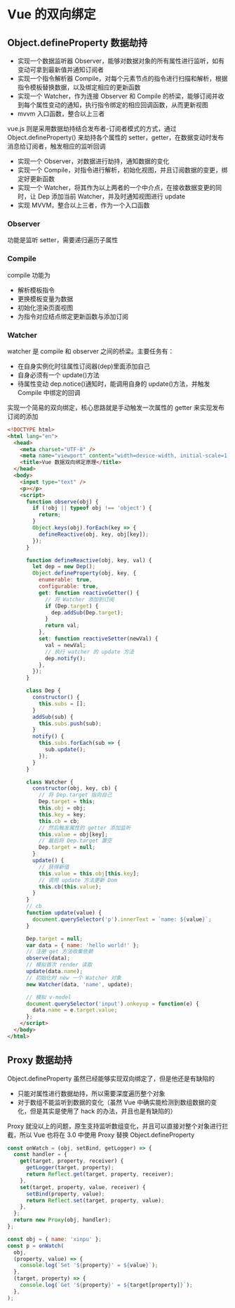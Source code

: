 # Vue 的双向绑定

## Object.defineProperty 数据劫持

- 实现一个数据监听器 Observer，能够对数据对象的所有属性进行监听，如有变动可拿到最新值并通知订阅者
- 实现一个指令解析器 Compile，对每个元素节点的指令进行扫描和解析，根据指令模板替换数据，以及绑定相应的更新函数
- 实现一个 Watcher，作为连接 Observer 和 Compile 的桥梁，能够订阅并收到每个属性变动的通知，执行指令绑定的相应回调函数，从而更新视图
- mvvm 入口函数，整合以上三者

vue.js 则是采用数据劫持结合发布者-订阅者模式的方式，通过 Object.defineProperty() 来劫持各个属性的 setter，getter，在数据变动时发布消息给订阅者，触发相应的监听回调

- 实现一个 Observer，对数据进行劫持，通知数据的变化
- 实现一个 Compile，对指令进行解析，初始化视图，并且订阅数据的变更，绑定好更新函数
- 实现一个 Watcher，将其作为以上两者的一个中介点，在接收数据变更的同时，让 Dep 添加当前 Watcher，并及时通知视图进行 update
- 实现 MVVM，整合以上三者，作为一个入口函数

### Observer

功能是监听 setter，需要递归遍历子属性

### Compile

compile 功能为

- 解析模板指令
- 更换模板变量为数据
- 初始化渲染页面视图
- 为指令对应结点绑定更新函数与添加订阅

### Watcher

watcher 是 compile 和 observer 之间的桥梁。主要任务有：

- 在自身实例化时往属性订阅器(dep)里面添加自己
- 自身必须有一个 update()方法
- 待属性变动 dep.notice()通知时，能调用自身的 update()方法，并触发 Compile 中绑定的回调

实现一个简易的双向绑定，核心思路就是手动触发一次属性的 getter 来实现发布订阅的添加

```html
<!DOCTYPE html>
<html lang="en">
  <head>
    <meta charset="UTF-8" />
    <meta name="viewport" content="width=device-width, initial-scale=1.0" />
    <title>Vue 数据双向绑定原理</title>
  </head>
  <body>
    <input type="text" />
    <p></p>
    <script>
      function observe(obj) {
        if (!obj || typeof obj !== 'object') {
          return;
        }
        Object.keys(obj).forEach(key => {
          defineReactive(obj, key, obj[key]);
        });
      }

      function defineReactive(obj, key, val) {
        let dep = new Dep();
        Object.defineProperty(obj, key, {
          enumerable: true,
          configurable: true,
          get: function reactiveGetter() {
            // 将 Watcher 添加到订阅
            if (Dep.target) {
              dep.addSub(Dep.target);
            }
            return val;
          },
          set: function reactiveSetter(newVal) {
            val = newVal;
            // 执行 watcher 的 update 方法
            dep.notify();
          },
        });
      }

      class Dep {
        constructor() {
          this.subs = [];
        }
        addSub(sub) {
          this.subs.push(sub);
        }
        notify() {
          this.subs.forEach(sub => {
            sub.update();
          });
        }
      }

      class Watcher {
        constructor(obj, key, cb) {
          // 将 Dep.target 指向自己
          Dep.target = this;
          this.obj = obj;
          this.key = key;
          this.cb = cb;
          // 然后触发属性的 getter 添加监听
          this.value = obj[key];
          // 最后将 Dep.target 置空
          Dep.target = null;
        }
        update() {
          // 获得新值
          this.value = this.obj[this.key];
          // 调用 update 方法更新 Dom
          this.cb(this.value);
        }
      }
      // cb
      function update(value) {
        document.querySelector('p').innerText = `name: ${value}`;
      }

      Dep.target = null;
      var data = { name: 'hello world!' };
      // 注册 get 方法收集依赖
      observe(data);
      // 模拟首次 render 读取
      update(data.name);
      // 初始化时 new 一个 Watcher 对象
      new Watcher(data, 'name', update);

      // 模拟 v-model
      document.querySelector('input').onkeyup = function(e) {
        data.name = e.target.value;
      };
    </script>
  </body>
</html>
```

## Proxy 数据劫持

Object.defineProperty 虽然已经能够实现双向绑定了，但是他还是有缺陷的

- 只能对属性进行数据劫持，所以需要深度遍历整个对象
- 对于数组不能监听到数据的变化（虽然 Vue 中确实能检测到数组数据的变化，但是其实是使用了 hack 的办法，并且也是有缺陷的）

Proxy 就没以上的问题，原生支持监听数组变化，并且可以直接对整个对象进行拦截，所以 Vue 也将在 3.0 中使用 Proxy 替换 Object.defineProperty

```js
const onWatch = (obj, setBind, getLogger) => {
  const handler = {
    get(target, property, receiver) {
      getLogger(target, property);
      return Reflect.get(target, property, receiver);
    },
    set(target, property, value, receiver) {
      setBind(property, value);
      return Reflect.set(target, property, value);
    },
  };
  return new Proxy(obj, handler);
};

const obj = { name: 'xinpu' };
const p = onWatch(
  obj,
  (property, value) => {
    console.log(`Set '${property}' = ${value}`);
  },
  (target, property) => {
    console.log(`Get '${property}' = ${target[property]}`);
  },
);
```

